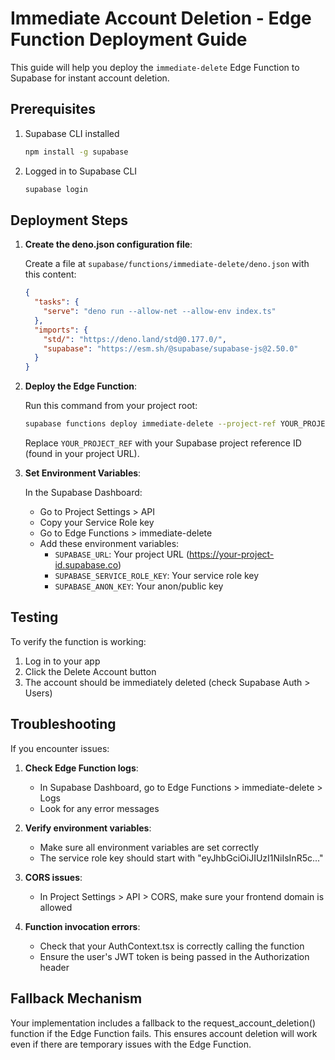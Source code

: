 # Immediate Account Deletion - Edge Function Deployment Guide

This guide will help you deploy the `immediate-delete` Edge Function to Supabase for instant account deletion.

## Prerequisites

1. Supabase CLI installed
   ```bash
   npm install -g supabase
   ```

2. Logged in to Supabase CLI
   ```bash
   supabase login
   ```

## Deployment Steps

1. **Create the deno.json configuration file**:

   Create a file at `supabase/functions/immediate-delete/deno.json` with this content:
   ```json
   {
     "tasks": {
       "serve": "deno run --allow-net --allow-env index.ts"
     },
     "imports": {
       "std/": "https://deno.land/std@0.177.0/",
       "supabase": "https://esm.sh/@supabase/supabase-js@2.50.0"
     }
   }
   ```

2. **Deploy the Edge Function**:

   Run this command from your project root:
   ```bash
   supabase functions deploy immediate-delete --project-ref YOUR_PROJECT_REF
   ```
   Replace `YOUR_PROJECT_REF` with your Supabase project reference ID (found in your project URL).

3. **Set Environment Variables**:

   In the Supabase Dashboard:
   - Go to Project Settings > API
   - Copy your Service Role key
   - Go to Edge Functions > immediate-delete
   - Add these environment variables:
     - `SUPABASE_URL`: Your project URL (https://your-project-id.supabase.co)
     - `SUPABASE_SERVICE_ROLE_KEY`: Your service role key
     - `SUPABASE_ANON_KEY`: Your anon/public key

## Testing

To verify the function is working:

1. Log in to your app
2. Click the Delete Account button
3. The account should be immediately deleted (check Supabase Auth > Users)

## Troubleshooting

If you encounter issues:

1. **Check Edge Function logs**:
   - In Supabase Dashboard, go to Edge Functions > immediate-delete > Logs
   - Look for any error messages

2. **Verify environment variables**:
   - Make sure all environment variables are set correctly
   - The service role key should start with "eyJhbGciOiJIUzI1NiIsInR5c..."

3. **CORS issues**:
   - In Project Settings > API > CORS, make sure your frontend domain is allowed

4. **Function invocation errors**:
   - Check that your AuthContext.tsx is correctly calling the function
   - Ensure the user's JWT token is being passed in the Authorization header

## Fallback Mechanism

Your implementation includes a fallback to the request_account_deletion() function if the Edge Function fails. This ensures account deletion will work even if there are temporary issues with the Edge Function. 